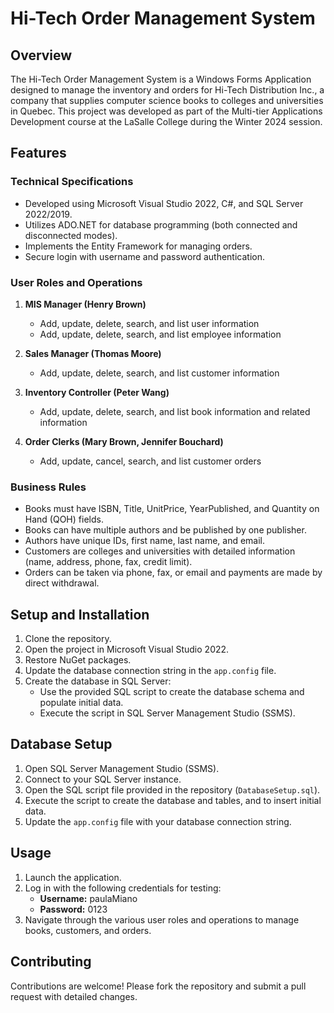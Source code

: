 # Hi-Tech Order Management System

## Overview

The Hi-Tech Order Management System is a Windows Forms Application designed to manage the inventory and orders for Hi-Tech Distribution Inc., a company that supplies computer science books to colleges and universities in Quebec. This project was developed as part of the Multi-tier Applications Development course at the LaSalle College during the Winter 2024 session.

## Features

### Technical Specifications

- Developed using Microsoft Visual Studio 2022, C#, and SQL Server 2022/2019.
- Utilizes ADO.NET for database programming (both connected and disconnected modes).
- Implements the Entity Framework for managing orders.
- Secure login with username and password authentication.

### User Roles and Operations

1. **MIS Manager (Henry Brown)**
   - Add, update, delete, search, and list user information
   - Add, update, delete, search, and list employee information

2. **Sales Manager (Thomas Moore)**
   - Add, update, delete, search, and list customer information

3. **Inventory Controller (Peter Wang)**
   - Add, update, delete, search, and list book information and related information

4. **Order Clerks (Mary Brown, Jennifer Bouchard)**
   - Add, update, cancel, search, and list customer orders

### Business Rules

- Books must have ISBN, Title, UnitPrice, YearPublished, and Quantity on Hand (QOH) fields.
- Books can have multiple authors and be published by one publisher.
- Authors have unique IDs, first name, last name, and email.
- Customers are colleges and universities with detailed information (name, address, phone, fax, credit limit).
- Orders can be taken via phone, fax, or email and payments are made by direct withdrawal.


## Setup and Installation

1. Clone the repository.
2. Open the project in Microsoft Visual Studio 2022.
3. Restore NuGet packages.
4. Update the database connection string in the `app.config` file.
5. Create the database in SQL Server:
   - Use the provided SQL script to create the database schema and populate initial data.
   - Execute the script in SQL Server Management Studio (SSMS).

## Database Setup

1. Open SQL Server Management Studio (SSMS).
2. Connect to your SQL Server instance.
3. Open the SQL script file provided in the repository (`DatabaseSetup.sql`).
4. Execute the script to create the database and tables, and to insert initial data.
5. Update the `app.config` file with your database connection string.

## Usage

1. Launch the application.
2. Log in with the following credentials for testing:
   - **Username:** paulaMiano
   - **Password:** 0123
3. Navigate through the various user roles and operations to manage books, customers, and orders.


## Contributing

Contributions are welcome! Please fork the repository and submit a pull request with detailed changes.

   

   
